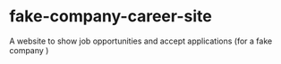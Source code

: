 # fake-company-career-site
A website to show job opportunities and accept applications (for a fake company )
